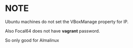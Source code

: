 # NOTE

Ubuntu machines do not set the VBoxManage property for IP.

Also Focal64 does not have **vagrant** password.

So only good for Almalinux
